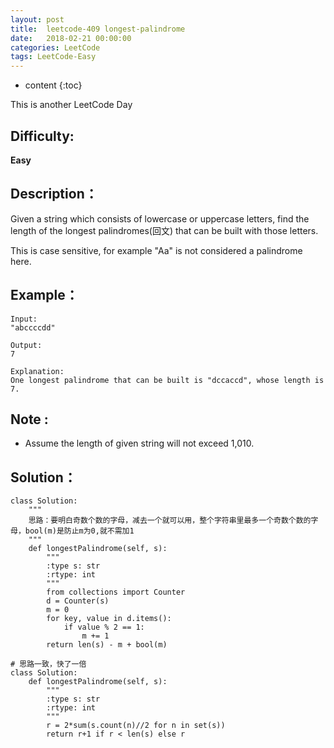 ```yaml
---
layout: post
title:  leetcode-409 longest-palindrome
date:   2018-02-21 00:00:00
categories: LeetCode
tags: LeetCode-Easy
---
```


* content
{:toc}

This is another LeetCode Day

## Difficulty:

**Easy**

## Description：

Given a string which consists of lowercase or uppercase letters, 
find the length of the longest palindromes(回文) that can be built with those letters.

This is case sensitive, for example "Aa" is not considered a palindrome here.

## Example：

```
Input:
"abccccdd"

Output:
7

Explanation:
One longest palindrome that can be built is "dccaccd", whose length is 7.
```

## Note :

- Assume the length of given string will not exceed 1,010.

## Solution：

```
class Solution:
    """
    思路：要明白奇数个数的字母，减去一个就可以用，整个字符串里最多一个奇数个数的字母，bool(m)是防止m为0,就不需加1
    """
    def longestPalindrome(self, s):
        """
        :type s: str
        :rtype: int
        """
        from collections import Counter
        d = Counter(s)
        m = 0
        for key, value in d.items():
            if value % 2 == 1:
                m += 1
        return len(s) - m + bool(m)
        
# 思路一致，快了一倍        
class Solution:
    def longestPalindrome(self, s):
        """
        :type s: str
        :rtype: int
        """       
        r = 2*sum(s.count(n)//2 for n in set(s))
        return r+1 if r < len(s) else r
```